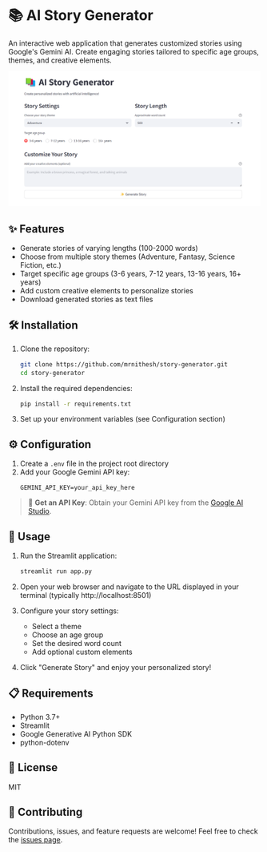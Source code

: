 # 📚 AI Story Generator

An interactive web application that generates customized stories using Google's Gemini AI. Create engaging stories tailored to specific age groups, themes, and creative elements.

![AI Story Generator Screenshot](screenshot.png)

## ✨ Features

- Generate stories of varying lengths (100-2000 words)
- Choose from multiple story themes (Adventure, Fantasy, Science Fiction, etc.)
- Target specific age groups (3-6 years, 7-12 years, 13-16 years, 16+ years)
- Add custom creative elements to personalize stories
- Download generated stories as text files

## 🛠️ Installation

1. Clone the repository:
   ```bash
   git clone https://github.com/mrnithesh/story-generator.git
   cd story-generator
   ```

2. Install the required dependencies:
   ```bash
   pip install -r requirements.txt
   ```

3. Set up your environment variables (see Configuration section)

## ⚙️ Configuration

1. Create a `.env` file in the project root directory
2. Add your Google Gemini API key:
   ```
   GEMINI_API_KEY=your_api_key_here
   ```

> 🔑 **Get an API Key**: Obtain your Gemini API key from the [Google AI Studio](http://aistudio.google.com/apikey/).

## 🚀 Usage

1. Run the Streamlit application:
   ```bash
   streamlit run app.py
   ```

2. Open your web browser and navigate to the URL displayed in your terminal (typically http://localhost:8501)

3. Configure your story settings:
   - Select a theme
   - Choose an age group
   - Set the desired word count
   - Add optional custom elements

4. Click "Generate Story" and enjoy your personalized story!

## 📋 Requirements

- Python 3.7+
- Streamlit
- Google Generative AI Python SDK
- python-dotenv

## 📝 License

MIT

## 🤝 Contributing

Contributions, issues, and feature requests are welcome! Feel free to check the [issues page](https://github.com/mrnithesh/story-generator/issues).
